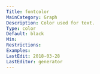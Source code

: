 ```yaml
---
Title: fontcolor
MainCategory: Graph
Description: Color used for text.
Type: color
Default: black
Min: 
Restrictions: 
Examples: 
LastEdit: 2018-03-28
LastEditor: generator
---
```



